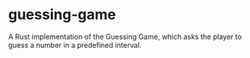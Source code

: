 # guessing-game
A Rust implementation of the Guessing Game, which asks the player to guess a number in a predefined interval.
